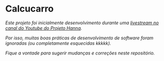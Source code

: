 # Calcucarro
*Este projeto foi inicialmente desenvolvimento durante uma [livestream no canal do Youtube do Projeto Hanna](https://www.youtube.com/watch?v=w-9DAtaGXjo).*

*Por isso, muitas boas práticas de desenvolvimento de software foram ignoradas (ou completamente esquecidas kkkkk).*

*Fique a vontade para sugerir mudanças e correções neste repositório.*
